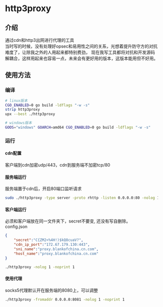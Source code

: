 # http3proxy

## 介绍

通过cdn和http3出网进行代理的工具  
当时写的时候，没有处理好opsec和易用性之间的关系，光想着提升防守方的对抗难度了，让除我之外的人用起来都特别费劲，
现在我写工具都将对抗和开发源码解耦合，这样用起来也容易一点，未来会有更好用的版本，这版本能用但不好用。

## 使用方法

### 编译

```bash
# linux版本
CGO_ENABLED=0 go build -ldflags "-w -s"
strip http3proxy
upx --best ./http3proxy

# windows版本
GOOS="windows" GOARCH=amd64 CGO_ENABLED=0 go build -ldflags "-w -s"
```

### 运行

#### cdn配置

客户端到cdn加密udp/443，cdn到服务端不加密tcp/80

#### 服务端运行

服务端置于cdn后，开启80端口监听请求

```bash
sudo ./http3proxy -type server -proto rhttp -listen 0.0.0.0:80 -nolog 1 -noprint 1
```

#### 客户端运行

必须和客户端放在同一文件夹下，secret不要变, 还没有写自删除。  
config.json
```json
{
    "secret":"C{ZM2<%4H!)$kQ8cuaV?",
    "cdn_ip_port":"172.67.179.130:443",
    "sni_name":"proxy.blankofchina.cn.com",
    "host_name":"proxy.blankofchina.cn.com"
}
```

```bash
./http3proxy -nolog 1 -noprint 1
```

#### 使用代理

socks5代理默认开在服务端的8080上，可以调整
```bash
./http3proxy -fromaddr 0.0.0.0:8081 -nolog 1 -noprint 1
```


